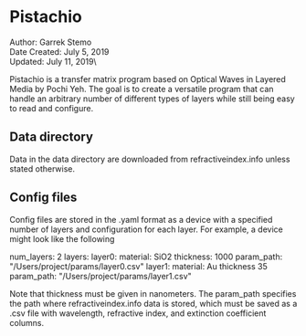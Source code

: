 # Pistachio

Author: Garrek Stemo\
Date Created: July 5, 2019\
Updated: July 11, 2019\

Pistachio is a transfer matrix program based on Optical Waves in Layered Media by Pochi Yeh.
The goal is to create a versatile program that can handle an arbitrary number of different types of 
layers while still being easy to read and configure.


## Data directory

Data in the data directory are downloaded from refractiveindex.info unless stated otherwise.

## Config files

Config files are stored in the .yaml format as a device with a specified
number of layers and configuration for each layer. For example, a device might
look like the following

num_layers: 2
layers:
    layer0:
        material: SiO2 
        thickness: 1000 
        param_path: "/Users/project/params/layer0.csv"
    layer1:
        material: Au
        thickness 35
        param_path: "/Users/project/params/layer1.csv"

Note that thickness must be given in nanometers. The param_path specifies
the path where refractiveindex.info data is stored, which must be saved as
a .csv file with wavelength, refractive index, and extinction coefficient
columns.
